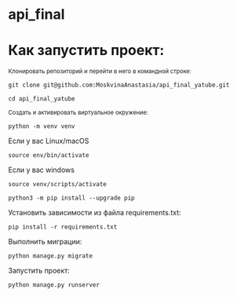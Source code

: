 # api_final
# Как запустить проект:

<small>Клонировать репозиторий и перейти в него в командной строке:</small>

```git clone git@github.com:MoskvinaAnastasia/api_final_yatube.git```

```cd api_final_yatube```

<small>Cоздать и активировать виртуальное окружение:</small>

```python -m venv venv```

Если у вас Linux/macOS

```source env/bin/activate```

Если у вас windows

```source venv/scripts/activate```

```python3 -m pip install --upgrade pip```

Установить зависимости из файла requirements.txt:

```pip install -r requirements.txt```

Выполнить миграции:

```python manage.py migrate```

Запустить проект:

```python manage.py runserver```
